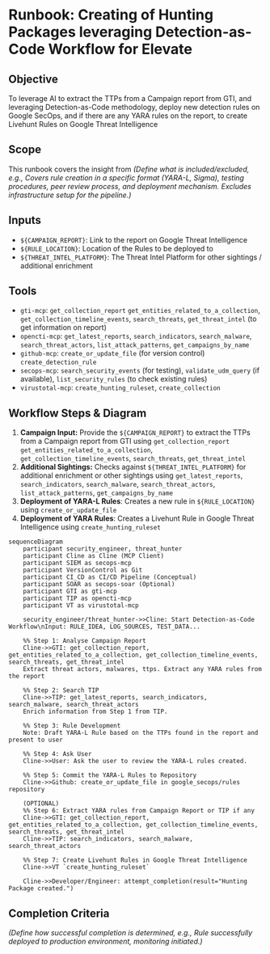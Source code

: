 # Runbook: Creating of Hunting Packages leveraging Detection-as-Code Workflow for Elevate

## Objective

To leverage AI to extract the TTPs from a Campaign report from GTI, and leveraging Detection-as-Code methodology, deploy new detection rules on Google SecOps, and if there are any YARA rules on the report, to create Livehunt Rules on Google Threat Intelligence

## Scope

This runbook covers the insight from 
*(Define what is included/excluded, e.g., Covers rule creation in a specific format (YARA-L, Sigma), testing procedures, peer review process, and deployment mechanism. Excludes infrastructure setup for the pipeline.)*

## Inputs

*   `${CAMPAIGN_REPORT}`: Link to the report on Google Threat Intelligence
*   `${RULE_LOCATION}`: Location of the Rules to be deployed to
*   `${THREAT_INTEL_PLATFORM}`: The Threat Intel Platform for other sightings / additional enrichment

## Tools

*   `gti-mcp`: `get_collection_report` `get_entities_related_to_a_collection`, `get_collection_timeline_events`, `search_threats`, `get_threat_intel` (to get information on report)
*   `opencti-mcp`: `get_latest_reports`, `search_indicators`, `search_malware`, `search_threat_actors`, `list_attack_patterns`, `get_campaigns_by_name`
*   `github-mcp`: `create_or_update_file` (for version control)
`create_detection_rule`
*   `secops-mcp`: `search_security_events` (for testing), `validate_udm_query` (if available), `list_security_rules` (to check existing rules)
*   `virustotal-mcp`: `create_hunting_ruleset`, `create_collection`


## Workflow Steps & Diagram

1.  **Campaign Input:** Provide the `${CAMPAIGN_REPORT}` to extract the TTPs from a Campaign report from GTI using `get_collection_report` `get_entities_related_to_a_collection`, `get_collection_timeline_events`, `search_threats`, `get_threat_intel`
2.  **Additional Sightings:** Checks against `${THREAT_INTEL_PLATFORM}` for additional enrichment or other sightings using `get_latest_reports`, `search_indicators`, `search_malware`, `search_threat_actors`, `list_attack_patterns`, `get_campaigns_by_name`
3.  **Deployment of YARA-L Rules**: Creates a new rule in `${RULE_LOCATION}` using `create_or_update_file`
4.  **Deployment of YARA Rules**: Creates a Livehunt Rule in Google Threat Intelligence using `create_hunting_ruleset`

```{mermaid}
sequenceDiagram
    participant security_engineer, threat_hunter
    participant Cline as Cline (MCP Client)
    participant SIEM as secops-mcp
    participant VersionControl as Git 
    participant CI_CD as CI/CD Pipeline (Conceptual)
    participant SOAR as secops-soar (Optional)
    participant GTI as gti-mcp
    participant TIP as opencti-mcp
    participant VT as virustotal-mcp

    security_engineer/threat_hunter->>Cline: Start Detection-as-Code Workflow\nInput: RULE_IDEA, LOG_SOURCES, TEST_DATA...

    %% Step 1: Analyse Campaign Report
    Cline->>GTI: get_collection_report, get_entities_related_to_a_collection, get_collection_timeline_events, search_threats, get_threat_intel
    Extract threat actors, malwares, ttps. Extract any YARA rules from the report

    %% Step 2: Search TIP
    Cline->>TIP: get_latest_reports, search_indicators, search_malware, search_threat_actors
    Enrich information from Step 1 from TIP. 

    %% Step 3: Rule Development
    Note: Draft YARA-L Rule based on the TTPs found in the report and present to user

    %% Step 4: Ask User
    Cline->>User: Ask the user to review the YARA-L rules created. 
    
    %% Step 5: Commit the YARA-L Rules to Repository
    Cline->>Github: create_or_update_file in google_secops/rules repository

    (OPTIONAL) 
    %% Step 6: Extract YARA rules from Campaign Report or TIP if any
    Cline->>GTI: get_collection_report, get_entities_related_to_a_collection, get_collection_timeline_events, search_threats, get_threat_intel
    Cline->>TIP: search_indicators, search_malware, search_threat_actors
    
    %% Step 7: Create Livehunt Rules in Google Threat Intelligence
    Cline->>VT `create_hunting_ruleset`

    Cline->>Developer/Engineer: attempt_completion(result="Hunting Package created.")

```

## Completion Criteria

*(Define how successful completion is determined, e.g., Rule successfully deployed to production environment, monitoring initiated.)*
